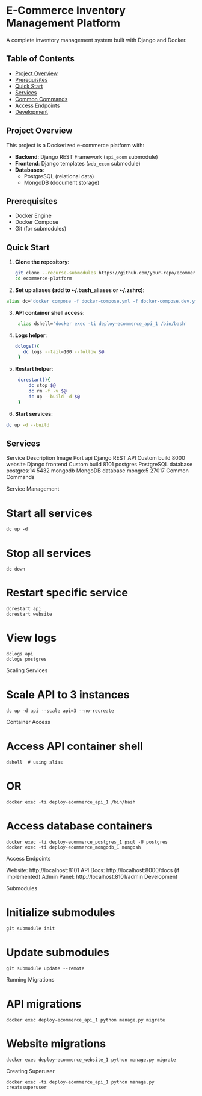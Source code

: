 # E-Commerce Inventory Management Platform

A complete inventory management system built with Django and Docker.

## Table of Contents
- [Project Overview](#project-overview)
- [Prerequisites](#prerequisites)
- [Quick Start](#quick-start)
- [Services](#services)
- [Common Commands](#common-commands)
- [Access Endpoints](#access-endpoints)
- [Development](#development)

## Project Overview

This project is a Dockerized e-commerce platform with:
- **Backend**: Django REST Framework (`api_ecom` submodule)
- **Frontend**: Django templates (`web_ecom` submodule)
- **Databases**:
  - PostgreSQL (relational data)
  - MongoDB (document storage)

## Prerequisites

- Docker Engine
- Docker Compose
- Git (for submodules)

## Quick Start

1. **Clone the repository**:
   ```bash
   git clone --recurse-submodules https://github.com/your-repo/ecommerce-platform.git
   cd ecommerce-platform
   ```
2. **Set up aliases (add to ~/.bash_aliases or ~/.zshrc)**:
  ```bash
  alias dc='docker compose -f docker-compose.yml -f docker-compose.dev.yml --compatibility'
  ```

3. **API container shell access**:
   ```bash
    alias dshell='docker exec -ti deploy-ecommerce_api_1 /bin/bash'
   ```
4. **Logs helper**:
   ```bash
   dclogs(){
      dc logs --tail=100 --follow $@
    }
   ```

6. **Restart helper**:
   ```bash
    dcrestart(){
        dc stop $@
        dc rm -f -v $@
        dc up --build -d $@
    }
   ```
7. **Start services**:
  ```bash
  dc up -d --build
  ```
## Services

Service	Description	Image	Port
api	Django REST API	Custom build	8000
website	Django frontend	Custom build	8101
postgres	PostgreSQL database	postgres:14	5432
mongodb	MongoDB database	mongo:5	27017
Common Commands

Service Management

# Start all services
    dc up -d

# Stop all services
    dc down

# Restart specific service
    dcrestart api
    dcrestart website

# View logs
    dclogs api
    dclogs postgres
Scaling Services

# Scale API to 3 instances
    dc up -d api --scale api=3 --no-recreate
Container Access

# Access API container shell
    dshell  # using alias
# OR
    docker exec -ti deploy-ecommerce_api_1 /bin/bash

# Access database containers
    docker exec -ti deploy-ecommerce_postgres_1 psql -U postgres
    docker exec -ti deploy-ecommerce_mongodb_1 mongosh
Access Endpoints

Website: http://localhost:8101
API Docs: http://localhost:8000/docs (if implemented)
Admin Panel: http://localhost:8101/admin
Development

Submodules

# Initialize submodules
    git submodule init

# Update submodules
    git submodule update --remote
Running Migrations

# API migrations
    docker exec deploy-ecommerce_api_1 python manage.py migrate

# Website migrations
    docker exec deploy-ecommerce_website_1 python manage.py migrate
Creating Superuser

    docker exec -ti deploy-ecommerce_api_1 python manage.py createsuperuser
